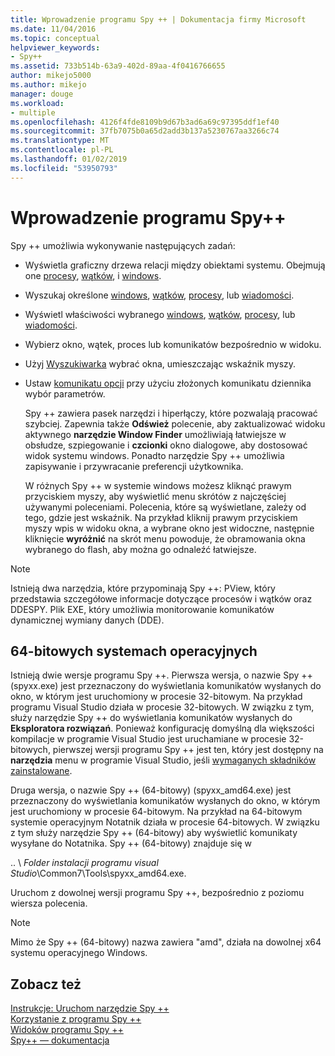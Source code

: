 ```yaml
---
title: Wprowadzenie programu Spy ++ | Dokumentacja firmy Microsoft
ms.date: 11/04/2016
ms.topic: conceptual
helpviewer_keywords:
- Spy++
ms.assetid: 733b514b-63a9-402d-89aa-4f0416766655
author: mikejo5000
ms.author: mikejo
manager: douge
ms.workload:
- multiple
ms.openlocfilehash: 4126f4fde8109b9d67b3ad6a69c97395ddf1ef40
ms.sourcegitcommit: 37fb7075b0a65d2add3b137a5230767aa3266c74
ms.translationtype: MT
ms.contentlocale: pl-PL
ms.lasthandoff: 01/02/2019
ms.locfileid: "53950793"
---
```

# <a name="introducing-spy"></a>Wprowadzenie programu Spy++
Spy ++ umożliwia wykonywanie następujących zadań:  
  
- Wyświetla graficzny drzewa relacji między obiektami systemu. Obejmują one [procesy](../debugger/processes-view.md), [wątków](../debugger/threads-view.md), i [windows](../debugger/windows-view.md).  
  
- Wyszukaj określone [windows](../debugger/how-to-search-for-a-window-in-windows-view.md), [wątków](../debugger/how-to-search-for-a-thread-in-threads-view.md), [procesy](../debugger/how-to-search-for-a-process-in-processes-view.md), lub [wiadomości](../debugger/how-to-search-for-a-message-in-messages-view.md).  
  
- Wyświetl właściwości wybranego [windows](../debugger/how-to-display-window-properties.md), [wątków](../debugger/how-to-display-thread-properties.md), [procesy](../debugger/how-to-display-process-properties.md), lub [wiadomości](../debugger/how-to-display-message-properties.md).  
  
- Wybierz okno, wątek, proces lub komunikatów bezpośrednio w widoku.  
  
- Użyj [Wyszukiwarka](../debugger/how-to-use-the-finder-tool.md) wybrać okna, umieszczając wskaźnik myszy.  
  
- Ustaw [komunikatu opcji](../debugger/how-to-open-messages-view-from-find-window.md) przy użyciu złożonych komunikatu dziennika wybór parametrów.  
  
  Spy ++ zawiera pasek narzędzi i hiperłączy, które pozwalają pracować szybciej. Zapewnia także **Odśwież** polecenie, aby zaktualizować widoku aktywnego **narzędzie Window Finder** umożliwiają łatwiejsze w obsłudze, szpiegowanie i **czcionki** okno dialogowe, aby dostosować widok systemu windows. Ponadto narzędzie Spy ++ umożliwia zapisywanie i przywracanie preferencji użytkownika.  
  
  W różnych Spy ++ w systemie windows możesz kliknąć prawym przyciskiem myszy, aby wyświetlić menu skrótów z najczęściej używanymi poleceniami. Polecenia, które są wyświetlane, zależy od tego, gdzie jest wskaźnik. Na przykład kliknij prawym przyciskiem myszy wpis w widoku okna, a wybrane okno jest widoczne, następnie kliknięcie **wyróżnić** na skrót menu powoduje, że obramowania okna wybranego do flash, aby można go odnaleźć łatwiejsze.  
  
> [!NOTE]
>  Istnieją dwa narzędzia, które przypominają Spy ++: PView, który przedstawia szczegółowe informacje dotyczące procesów i wątków oraz DDESPY. Plik EXE, który umożliwia monitorowanie komunikatów dynamicznej wymiany danych (DDE).  
  
## <a name="64-bit-operating-systems"></a>64-bitowych systemach operacyjnych  
 Istnieją dwie wersje programu Spy ++. Pierwsza wersja, o nazwie Spy ++ (spyxx.exe) jest przeznaczony do wyświetlania komunikatów wysłanych do okno, w którym jest uruchomiony w procesie 32-bitowym. Na przykład programu Visual Studio działa w procesie 32-bitowych. W związku z tym, służy narzędzie Spy ++ do wyświetlania komunikatów wysłanych do **Eksploratora rozwiązań**. Ponieważ konfigurację domyślną dla większości kompilacje w programie Visual Studio jest uruchamiane w procesie 32-bitowych, pierwszej wersji programu Spy ++ jest ten, który jest dostępny na **narzędzia** menu w programie Visual Studio, jeśli [wymaganych składników zainstalowane](../debugger/how-to-start-spy-increment.md). 
  
 Druga wersja, o nazwie Spy ++ (64-bitowy) (spyxx_amd64.exe) jest przeznaczony do wyświetlania komunikatów wysłanych do okno, w którym jest uruchomiony w procesie 64-bitowym. Na przykład na 64-bitowym systemie operacyjnym Notatnik działa w procesie 64-bitowych. W związku z tym służy narzędzie Spy ++ (64-bitowy) aby wyświetlić komunikaty wysyłane do Notatnika. Spy ++ (64-bitowy) znajduje się w  
  
 .. \\ *Folder instalacji programu visual Studio*\Common7\Tools\spyxx_amd64.exe.  
  
 Uruchom z dowolnej wersji programu Spy ++, bezpośrednio z poziomu wiersza polecenia.  
  
> [!NOTE]
>  Mimo że Spy ++ (64-bitowy) nazwa zawiera "amd", działa na dowolnej x64 systemu operacyjnego Windows.  
  
## <a name="see-also"></a>Zobacz też 
 [Instrukcje: Uruchom narzędzie Spy ++](../debugger/how-to-start-spy-increment.md)   
 [Korzystanie z programu Spy ++](../debugger/using-spy-increment.md)   
 [Widoków programu Spy ++](../debugger/spy-increment-views.md)   
 [Spy++ — dokumentacja](../debugger/spy-increment-reference.md)